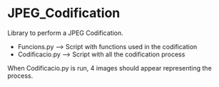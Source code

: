 # JPEG_Codification
Library to perform a JPEG Codification.

- Funcions.py --> Script with functions used in the codification
- Codificacio.py --> Script with all the codification process

When Codificacio.py is run, 4 images should appear representing the process.
